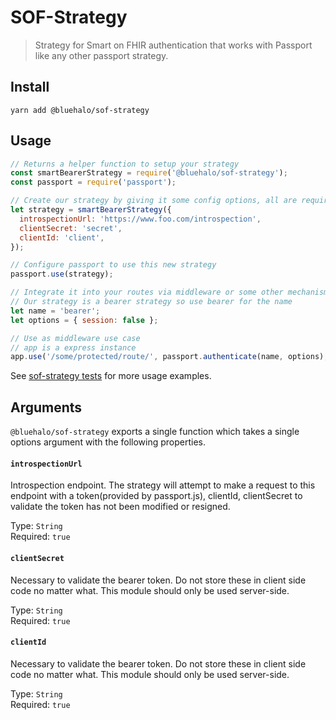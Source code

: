 # SOF-Strategy

> Strategy for Smart on FHIR authentication that works with Passport like any other passport strategy.

## Install

```shell
yarn add @bluehalo/sof-strategy
```

## Usage

```javascript
// Returns a helper function to setup your strategy
const smartBearerStrategy = require('@bluehalo/sof-strategy');
const passport = require('passport');

// Create our strategy by giving it some config options, all are required
let strategy = smartBearerStrategy({
  introspectionUrl: 'https://www.foo.com/introspection',
  clientSecret: 'secret',
  clientId: 'client',
});

// Configure passport to use this new strategy
passport.use(strategy);

// Integrate it into your routes via middleware or some other mechanism
// Our strategy is a bearer strategy so use bearer for the name
let name = 'bearer';
let options = { session: false };

// Use as middleware use case
// app is a express instance
app.use('/some/protected/route/', passport.authenticate(name, options), someRouteController);
```

See [sof-strategy tests](https://github.com/BlueHalo/node-fhir-server-core/tree/master/packages/sof-strategy/index.test.js) for more usage examples.

## Arguments

`@bluehalo/sof-strategy` exports a single function which takes a single options argument with the following properties.

#### `introspectionUrl`

Introspection endpoint. The strategy will attempt to make a request to this endpoint with a token(provided by passport.js), clientId, clientSecret to validate the token has not been modified or resigned.

Type: `String`  
 Required: `true`

#### `clientSecret`

Necessary to validate the bearer token. Do not store these in client side code no matter what. This module should only be used server-side.

Type: `String`  
 Required: `true`

#### `clientId`

Necessary to validate the bearer token. Do not store these in client side code no matter what. This module should only be used server-side.

Type: `String`  
 Required: `true`

